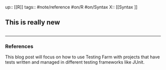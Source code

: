 up:: [[R]]
tags:: #note/reference #on/R #on/Syntax
X:: [[Syntax ]]

## This is really new


```
```



---
### References

This blog post will focus on how to use Testing Farm with projects that have tests written and managed in different testing frameworks like JUnit.